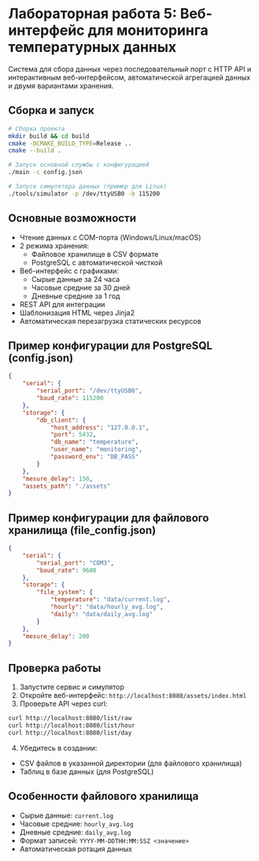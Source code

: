 # Лабораторная работа 5: Веб-интерфейс для мониторинга температурных данных

Система для сбора данных через последовательный порт с HTTP API и интерактивным веб-интерфейсом, автоматической агрегацией данных и двумя вариантами хранения.

## Сборка и запуск

```bash
# Сборка проекта
mkdir build && cd build
cmake -DCMAKE_BUILD_TYPE=Release ..
cmake --build .

# Запуск основной службы с конфигурацией
./main -c config.json

# Запуск симулятора данных (пример для Linux)
./tools/simulator -p /dev/ttyUSB0 -b 115200
```

## Основные возможности
- Чтение данных с COM-порта (Windows/Linux/macOS)
- 2 режима хранения:
  - Файловое хранилище в CSV формате
  - PostgreSQL с автоматической чисткой 
- Веб-интерфейс с графиками:
  - Сырые данные за 24 часа
  - Часовые средние за 30 дней
  - Дневные средние за 1 год 
- REST API для интеграции
- Шаблонизация HTML через Jinja2
- Автоматическая перезагрузка статических ресурсов

## Пример конфигурации для PostgreSQL (config.json)
```json
{
    "serial": {
        "serial_port": "/dev/ttyUSB0",
        "baud_rate": 115200
    },
    "storage": {
        "db_client": {
            "host_address": "127.0.0.1",
            "port": 5432,
            "db_name": "temperature",
            "user_name": "monitoring",
            "password_env": "DB_PASS"
        }
    },
    "mesure_delay": 150,
    "assets_path": "./assets"
}
```

## Пример конфигурации для файлового хранилища (file_config.json)
```json
{
    "serial": {
        "serial_port": "COM3",
        "baud_rate": 9600
    },
    "storage": {
        "file_system": {
            "temperature": "data/current.log",
            "hourly": "data/hourly_avg.log",
            "daily": "data/daily_avg.log"
        }
    },
    "mesure_delay": 200
}
```

## Проверка работы
1. Запустите сервис и симулятор
2. Откройте веб-интерфейс: `http://localhost:8080/assets/index.html`
3. Проверьте API через curl:
```bash
curl http://localhost:8080/list/raw
curl http://localhost:8080/list/hour
curl http://localhost:8080/list/day
```

4. Убедитесь в создании:
- CSV файлов в указанной директории (для файлового хранилища)
- Таблиц в базе данных (для PostgreSQL)

## Особенности файлового хранилища
- Сырые данные: `current.log`
- Часовые средние: `hourly_avg.log`
- Дневные средние: `daily_avg.log`
- Формат записей: `YYYY-MM-DDTHH:MM:SSZ <значение>`
- Автоматическая ротация данных
